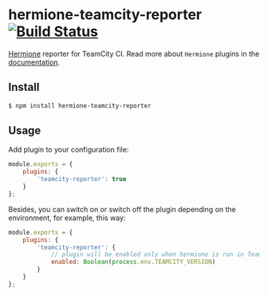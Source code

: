 # hermione-teamcity-reporter [![Build Status](https://travis-ci.org/gemini-testing/hermione-teamcity-reporter.svg?branch=master)](https://travis-ci.org/gemini-testing/hermione-teamcity-reporter)

[Hermione](https://github.com/gemini-testing/hermione) reporter for TeamCity CI.
Read more about `Hermione` plugins in the [documentation](https://github.com/gemini-testing/hermione#plugins).

## Install

```bash
$ npm install hermione-teamcity-reporter
```

## Usage

Add plugin to your configuration file:

```js
module.exports = {
    plugins: {
        'teamcity-reporter': true
    }
};
```

Besides, you can switch on or switch off the plugin depending on the environment, for example, this way:

```js
module.exports = {
    plugins: {
        'teamcity-reporter': {
            // plugin will be enabled only when hermione is run in TeamCity CI
            enabled: Boolean(process.env.TEAMCITY_VERSION)
        }
    }
};
```
